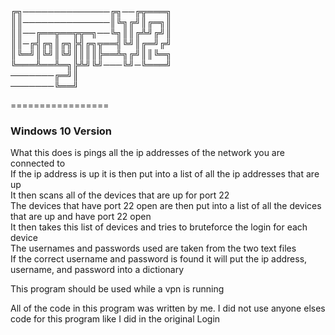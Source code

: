 ╔╗──────────────╔╗──╔╦═══╗                   
║║──────────────║╚╗╔╝║╔═╗║                        
║║──╔══╦══╦╦═╗──╚╗║║╔╩╝╔╝║                    
║║─╔╣╔╗║╔╗╠╣╔╗╦══╣╚╝║╔═╝╔╝                         
║╚═╝║╚╝║╚╝║║║║╠══╩╗╔╝║║╚═╗                     
╚═══╩══╩═╗╠╩╝╚╝───╚╝─╚═══╝                    
───────╔═╝║                       
───────╚══╝                    
   
=================
### Windows 10 Version

What this does is pings all the ip addresses of the network you are connected to          
If the ip address is up it is then put into a list of all the ip addresses that are up            
It then scans all of the devices that are up for port 22           
The devices that have port 22 open are then put into a list of all the devices that are up and have port 22 open        
It then takes this list of devices and tries to bruteforce the login for each device        
The usernames and passwords used are taken from the two text files        
If the correct username and password is found it will put the ip address, username, and password into a dictionary        

This program should be used while a vpn is running


All of the code in this program was written by me. I did not use anyone elses code for this program like I did in the original Login
